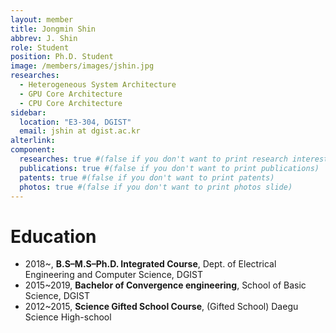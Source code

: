 ```yaml
---
layout: member
title: Jongmin Shin
abbrev: J. Shin
role: Student
position: Ph.D. Student
image: /members/images/jshin.jpg
researches:
  - Heterogeneous System Architecture
  - GPU Core Architecture
  - CPU Core Architecture
sidebar:
  location: "E3-304, DGIST"
  email: jshin at dgist.ac.kr
alterlink: 
component:
  researches: true #(false if you don't want to print research interest)
  publications: true #(false if you don't want to print publications)
  patents: true #(false if you don't want to print patents)
  photos: true #(false if you don't want to print photos slide)
---
```


# Education
* 2018~, **B.S–M.S–Ph.D. Integrated Course**, Dept. of Electrical Engineering and Computer Science, DGIST
* 2015~2019, **Bachelor of Convergence engineering**, School of Basic Science, DGIST
* 2012~2015, **Science Gifted School Course**, (Gifted School) Daegu Science High-school
